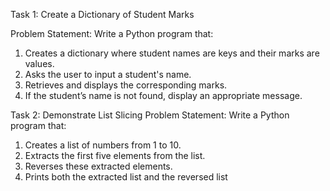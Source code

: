 Task 1: Create a Dictionary of Student Marks

Problem Statement: Write a Python program that:

1.  Creates a dictionary where student names are keys and their marks are values.
2.  Asks the user to input a student's name.
3.  Retrieves and displays the corresponding marks.
4.  If the student’s name is not found, display an appropriate message.

Task 2: Demonstrate List Slicing
Problem Statement: Write a Python program that:

1.  Creates a list of numbers from 1 to 10.
2.  Extracts the first five elements from the list.
3.  Reverses these extracted elements.
4.  Prints both the extracted list and the reversed list
